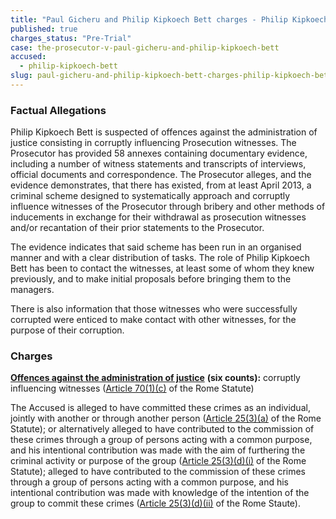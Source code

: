 ```yaml
---
title: "Paul Gicheru and Philip Kipkoech Bett charges - Philip Kipkoech Bett"
published: true
charges_status: "Pre-Trial"
case: the-prosecutor-v-paul-gicheru-and-philip-kipkoech-bett
accused:
  - philip-kipkoech-bett
slug: paul-gicheru-and-philip-kipkoech-bett-charges-philip-kipkoech-bett
---
```


### Factual Allegations

Philip Kipkoech Bett is suspected of offences against the administration of justice consisting in corruptly influencing Prosecution witnesses. <span class="redactor-invisible-space">The Prosecutor has provided 58 annexes containing documentary evidence, including a number of witness statements and transcripts of interviews, official documents and correspondence. The Prosecutor alleges, and the evidence demonstrates, that there has existed, from at least April 2013, a criminal scheme designed to systematically approach and corruptly influence witnesses of the Prosecutor through bribery and other methods of inducements in exchange for their withdrawal as prosecution witnesses and/or recantation of their prior statements to the Prosecutor.</span>

The evidence indicates that said scheme has been run in an organised manner and with a clear distribution of tasks. The role of Philip Kipkoech Bett has been to contact the witnesses, at least some of whom they knew previously, and to make initial proposals before bringing them to the managers.

There is also information that those witnesses who were successfully corrupted were enticed to make contact with other witnesses, for the purpose of their corruption.

<span class="redactor-invisible-space"></span>

### Charges

**[Offences against the administration of justice](http://www.casematrixnetwork.org/case-m/klamberg-commentary/rome-statute/#c1243)** **(six counts):** corruptly influencing witnesses ([Article 70(1)(c)](http://www.casematrixnetwork.org/case-m/klamberg-commentary/rome-statute/#c1243) of the Rome Statute)

The Accused is alleged to have committed these crimes as an individual, jointly with another or through another person ([Article 25(3)(a)](http://www.casematrixnetwork.org/case-m/klamberg-commentary/rome-statute/#c1198) of the Rome Statute);<span class="redactor-invisible-space"></span> or alternatively alleged to have contributed to the commission of these crimes through a group of persons acting with a common purpose, and his intentional contribution was made with the aim of furthering the criminal activity or purpose of the group ([Article 25(3)(d)(i)](http://www.casematrixnetwork.org/case-m/klamberg-commentary/rome-statute/#c1198) of the Rome Statute); alleged to have contributed to the commission of these crimes through a group of persons acting with a common purpose, and his intentional contribution was made with knowledge of the intention of the group to commit these crimes ([Article 25(3)(d)(ii)](http://www.casematrixnetwork.org/case-m/klamberg-commentary/rome-statute/#c1198) of the Rome Staute).<span class="redactor-invisible-space"></span>

